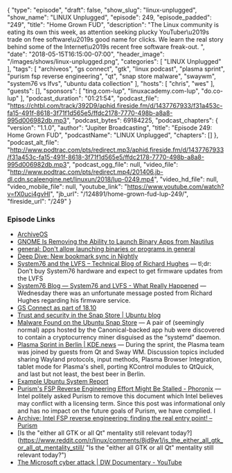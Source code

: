 {
  "type": "episode",
  "draft": false,
  "show_slug": "linux-unplugged",
  "show_name": "LINUX Unplugged",
  "episode": 249,
  "episode_padded": "249",
  "title": "Home Grown FUD",
  "description": "The Linux community is eating its own this week, as attention seeking plucky YouTuber\u2019s trade on free software\u2019s good name for clicks. We learn the real story behind some of the Internet\u2019s recent free software freak-out. ",
  "date": "2018-05-15T16:15:00-07:00",
  "header_image": "/images/shows/linux-unplugged.png",
  "categories": [
    "LINUX Unplugged"
  ],
  "tags": [
    "archiveos",
    "gs connect",
    "gtk",
    "linux podcast",
    "plasma sprint",
    "purism fsp reverse engineering",
    "qt",
    "snap store malware",
    "swaywm",
    "system76 vs lfvs",
    "ubuntu data collection"
  ],
  "hosts": [
    "chris",
    "wes"
  ],
  "guests": [],
  "sponsors": [
    "ting.com-lup",
    "linuxacademy.com-lup",
    "do.co-lup"
  ],
  "podcast_duration": "01:21:54",
  "podcast_file": "https://chtbl.com/track/392D9/aphid.fireside.fm/d/1437767933/f31a453c-fa15-491f-8618-3f71f1d565e5/ffdc2178-7770-498b-a8a8-995d006982db.mp3",
  "podcast_bytes": 69184225,
  "podcast_chapters": {
    "version": "1.1.0",
    "author": "Jupiter Broadcasting",
    "title": "Episode 249: Home Grown FUD",
    "podcastName": "LINUX Unplugged",
    "chapters": []
  },
  "podcast_alt_file": "http://www.podtrac.com/pts/redirect.mp3/aphid.fireside.fm/d/1437767933/f31a453c-fa15-491f-8618-3f71f1d565e5/ffdc2178-7770-498b-a8a8-995d006982db.mp3",
  "podcast_ogg_file": null,
  "video_file": "http://www.podtrac.com/pts/redirect.mp4/201406.jb-dl.cdn.scaleengine.net/linuxun/2018/lup-0249.mp4",
  "video_hd_file": null,
  "video_mobile_file": null,
  "youtube_link": "https://www.youtube.com/watch?v=fX0uci4gvHI",
  "jb_url": "/124891/home-grown-fud-lup-249/",
  "fireside_url": "/249"
}


### Episode Links

  * [ArchiveOS](https://archiveos.org/ "ArchiveOS")
  * [GNOME Is Removing the Ability to Launch Binary Apps from Nautilus ](https://www.omgubuntu.co.uk/2018/05/nautilus-remove-ability-launch-binaries-apps "GNOME Is Removing the Ability to Launch Binary Apps from Nautilus ")
  * [general: Don't allow launching binaries or programs in general](https://gitlab.gnome.org/GNOME/nautilus/commit/3a22ed5b8e3bbc1c59ff3069ee79755168754916 "general: Don't allow launching binaries or programs in general")
  * [Deep Dive: New bookmark sync in Nightly](https://blog.nightly.mozilla.org/2018/05/14/deep-dive-new-bookmark-sync-in-nightly/ "Deep Dive: New bookmark sync in Nightly")
  * [System76 and the LVFS – Technical Blog of Richard Hughes](https://blogs.gnome.org/hughsie/2018/05/09/system76-and-the-lvfs/ "System76 and the LVFS – Technical Blog of Richard Hughes") — tl;dr: Don’t buy System76 hardware and expect to get firmware updates from the LVFS
  * [System76 Blog — System76 and LVFS - What Really Happened](http://blog.system76.com/post/173801677358/system76-and-lvfs-what-really-happened "System76 Blog — System76 and LVFS - What Really Happened") — Wednesday there was an unfortunate message posted from Richard Hughes regarding his firmware service.
  * [GS Connect as part of 18.10](https://community.ubuntu.com/t/gs-connect-as-part-of-18-10/5903 "GS Connect as part of 18.10")
  * [Trust and security in the Snap Store | Ubuntu blog](https://blog.ubuntu.com/2018/05/15/trust-and-security-in-the-snap-store "Trust and security in the Snap Store | Ubuntu blog")
  * [Malware Found on the Ubuntu Snap Store](https://www.omgubuntu.co.uk/2018/05/ubuntu-snap-malware "Malware Found on the Ubuntu Snap Store") — A pair of (seemingly normal) apps hosted by the Canonical-backed app hub were discovered to contain a сryptocurrency miner disguised as the “systemd” daemon.
  * [Plasma Sprint in Berlin | KDE.news](https://dot.kde.org/2018/05/14/plasma-sprint-berlin "Plasma Sprint in Berlin | KDE.news") — During the sprint, the Plasma team was joined by guests from Qt and Sway WM. Discussion topics included sharing Wayland protocols, input methods, Plasma Browser Integration, tablet mode for Plasma's shell, porting KControl modules to QtQuick, and last but not least, the best beer in Berlin.
  * [Example Ubuntu System Report](https://paste.ubuntu.com/p/xWxbbDGBfn/ "Example Ubuntu System Report")
  * [Purism's FSP Reverse Engineering Effort Might Be Stalled - Phoronix](https://www.phoronix.com/scan.php?page=news_item&px=Purism-FSP-RE-Disappear "Purism's FSP Reverse Engineering Effort Might Be Stalled - Phoronix") — Intel politely asked Purism to remove this document which Intel believes may conflict with a licensing term. Since this post was informational only and has no impact on the future goals of Purism, we have complied. I
  * [Archive: Intel FSP reverse engineering: finding the real entry point! – Purism](http://archive.is/TR1W4 "Archive: Intel FSP reverse engineering: finding the real entry point! – Purism")
  * [Is the "either all GTK or all Qt" mentality still relevant today?](https://www.reddit.com/r/linux/comments/8jd9w1/is_the_either_all_gtk_or_all_qt_mentality_still/ "Is the "either all GTK or all Qt" mentality still relevant today?")
  * [The Microsoft cyber attack | DW Documentary - YouTube](https://www.youtube.com/watch?v=_wGLS2rSQPQ "The Microsoft cyber attack | DW Documentary - YouTube")


